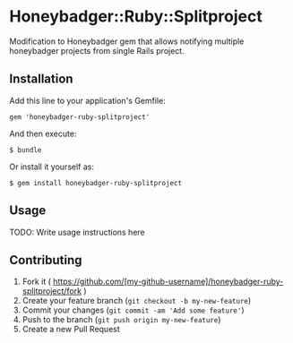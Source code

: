 # Honeybadger::Ruby::Splitproject

Modification to Honeybadger gem that allows notifying multiple honeybadger projects from single Rails project.

## Installation

Add this line to your application's Gemfile:

    gem 'honeybadger-ruby-splitproject'

And then execute:

    $ bundle

Or install it yourself as:

    $ gem install honeybadger-ruby-splitproject

## Usage

TODO: Write usage instructions here

## Contributing

1. Fork it ( https://github.com/[my-github-username]/honeybadger-ruby-splitproject/fork )
2. Create your feature branch (`git checkout -b my-new-feature`)
3. Commit your changes (`git commit -am 'Add some feature'`)
4. Push to the branch (`git push origin my-new-feature`)
5. Create a new Pull Request
